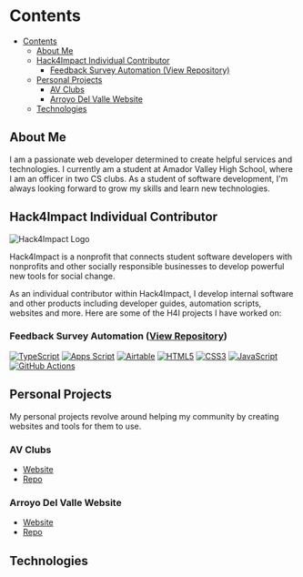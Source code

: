 # Contents

- [Contents](#contents)
  - [About Me](#about-me)
  - [Hack4Impact Individual Contributor](#hack4impact-individual-contributor)
    - [Feedback Survey Automation (View Repository)](#feedback-survey-automation-view-repository)
  - [Personal Projects](#personal-projects)
    - [AV Clubs](#av-clubs)
    - [Arroyo Del Valle Website](#arroyo-del-valle-website)
  - [Technologies](#technologies)

## About Me

I am a passionate web developer determined to create helpful services and technologies. I currently am a student at Amador Valley High School, where I am an officer in two CS clubs. As a student of software development, I'm always looking forward to grow my skills and learn new technologies.

## Hack4Impact Individual Contributor

![Hack4Impact Logo](https://hack4impact.org/svg/logo.svg)

Hack4Impact is a nonprofit that connects student software developers with nonprofits and other socially responsible businesses to develop powerful new tools for social change.

As an individual contributor within Hack4Impact, I develop internal software and other products including developer guides, automation scripts, websites and more. Here are some of the H4I projects I have worked on:

### Feedback Survey Automation ([View Repository](https://github.com/hack4impact/feedback-survey-automation))

<p>
<a href="https://www.typescriptlang.org/"><img src="https://img.shields.io/badge/TypeScript-007ACC?style=flat-square&logo=typescript&logoColor=white" alt="TypeScript"></a>
<a href="https://developers.google.com/apps-script"><img src="https://img.shields.io/badge/Apps%20Script-34A853?style=flat-square&logo=google&logoColor=white" alt="Apps Script"></a>
<a href="https://airtable.com/"><img src="https://img.shields.io/badge/Airtable-FCB401?style=flat-square&logo=airtable&logoColor=black" alt="Airtable"></a>
<a href="https://developer.mozilla.org/en-US/docs/Web/Guide/HTML/HTML5"><img src="https://img.shields.io/badge/HTML5-E34F26?style=flat-square&logo=html5&logoColor=white" alt="HTML5"></a>
<a href="https://developer.mozilla.org/en-US/docs/Web/CSS"><img src="https://img.shields.io/badge/CSS3-1572B6?style=flat-square&logo=css3&logoColor=white" alt="CSS3"></a>
<a href="https://www.javascript.com/"><img src="https://img.shields.io/badge/JavaScript-F7DF1E?style=flat-square&logo=javascript&logoColor=black" alt="JavaScript"></a>
<a href="https://github.com/features/actions"><img src="https://img.shields.io/badge/GitHub_Actions-2088FF?style=flat-square&logo=github-actions&logoColor=white" alt="GitHub Actions"></a>
</p>

## Personal Projects

My personal projects revolve around helping my community by creating websites and tools for them to use.

### AV Clubs

- [Website](https://clubs.amadorweb.org)
- [Repo](https://github.com/avwebdev/av-clubs)

### Arroyo Del Valle Website

- [Website](https://creek.amadorweb.org)
- [Repo](https://github.com/subatuba21/creek)

## Technologies

<!--
**subatuba21/subatuba21** is a ✨ _special_ ✨ repository because its `README.md` (this file) appears on your GitHub profile.

Here are some ideas to get you started:

- 🔭 I’m currently working on ...
- 🌱 I’m currently learning ...
- 👯 I’m looking to collaborate on ...
- 🤔 I’m looking for help with ...
- 💬 Ask me about ...
- 📫 How to reach me: ...
- 😄 Pronouns: ...
- ⚡ Fun fact: ...
-->
